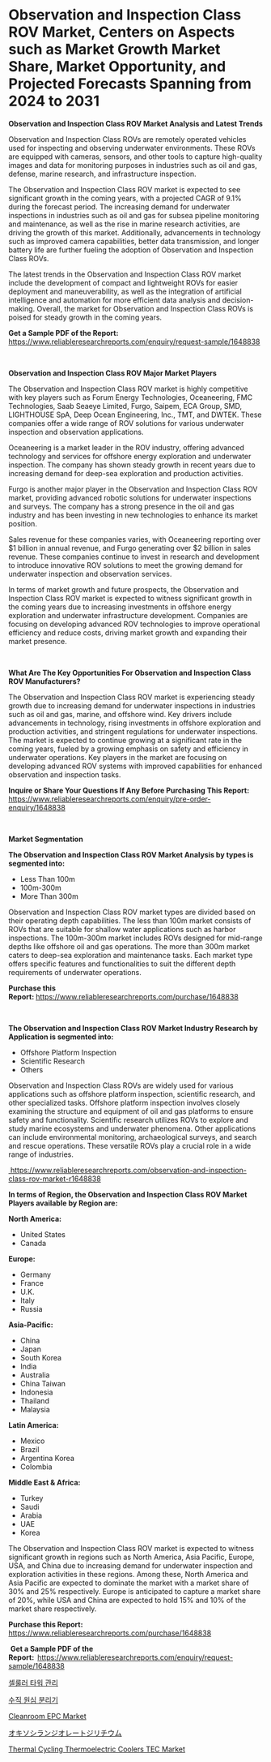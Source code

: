 <p><h1>Observation and Inspection Class ROV Market, Centers on Aspects such as Market Growth Market Share, Market Opportunity, and Projected Forecasts Spanning from 2024 to 2031</h1></p><p><strong>Observation and Inspection Class ROV Market Analysis and Latest Trends</strong></p>
<p><p>Observation and Inspection Class ROVs are remotely operated vehicles used for inspecting and observing underwater environments. These ROVs are equipped with cameras, sensors, and other tools to capture high-quality images and data for monitoring purposes in industries such as oil and gas, defense, marine research, and infrastructure inspection.</p><p>The Observation and Inspection Class ROV market is expected to see significant growth in the coming years, with a projected CAGR of 9.1% during the forecast period. The increasing demand for underwater inspections in industries such as oil and gas for subsea pipeline monitoring and maintenance, as well as the rise in marine research activities, are driving the growth of this market. Additionally, advancements in technology such as improved camera capabilities, better data transmission, and longer battery life are further fueling the adoption of Observation and Inspection Class ROVs.</p><p>The latest trends in the Observation and Inspection Class ROV market include the development of compact and lightweight ROVs for easier deployment and maneuverability, as well as the integration of artificial intelligence and automation for more efficient data analysis and decision-making. Overall, the market for Observation and Inspection Class ROVs is poised for steady growth in the coming years.</p></p>
<p><strong>Get a Sample PDF of the Report:&nbsp;</strong> <a href="https://www.reliableresearchreports.com/enquiry/request-sample/1648838">https://www.reliableresearchreports.com/enquiry/request-sample/1648838</a></p>
<p>&nbsp;</p>
<p><strong>Observation and Inspection Class ROV Major Market Players</strong></p>
<p><p>The Observation and Inspection Class ROV market is highly competitive with key players such as Forum Energy Technologies, Oceaneering, FMC Technologies, Saab Seaeye Limited, Furgo, Saipem, ECA Group, SMD, LIGHTHOUSE SpA, Deep Ocean Engineering, Inc., TMT, and DWTEK. These companies offer a wide range of ROV solutions for various underwater inspection and observation applications.</p><p>Oceaneering is a market leader in the ROV industry, offering advanced technology and services for offshore energy exploration and underwater inspection. The company has shown steady growth in recent years due to increasing demand for deep-sea exploration and production activities.</p><p>Furgo is another major player in the Observation and Inspection Class ROV market, providing advanced robotic solutions for underwater inspections and surveys. The company has a strong presence in the oil and gas industry and has been investing in new technologies to enhance its market position.</p><p>Sales revenue for these companies varies, with Oceaneering reporting over $1 billion in annual revenue, and Furgo generating over $2 billion in sales revenue. These companies continue to invest in research and development to introduce innovative ROV solutions to meet the growing demand for underwater inspection and observation services.</p><p>In terms of market growth and future prospects, the Observation and Inspection Class ROV market is expected to witness significant growth in the coming years due to increasing investments in offshore energy exploration and underwater infrastructure development. Companies are focusing on developing advanced ROV technologies to improve operational efficiency and reduce costs, driving market growth and expanding their market presence.</p></p>
<p>&nbsp;</p>
<p><strong>What Are The Key Opportunities For Observation and Inspection Class ROV Manufacturers?</strong></p>
<p><p>The Observation and Inspection Class ROV market is experiencing steady growth due to increasing demand for underwater inspections in industries such as oil and gas, marine, and offshore wind. Key drivers include advancements in technology, rising investments in offshore exploration and production activities, and stringent regulations for underwater inspections. The market is expected to continue growing at a significant rate in the coming years, fueled by a growing emphasis on safety and efficiency in underwater operations. Key players in the market are focusing on developing advanced ROV systems with improved capabilities for enhanced observation and inspection tasks.</p></p>
<p><strong>Inquire or Share Your Questions If Any Before Purchasing This Report:</strong> <a href="https://www.reliableresearchreports.com/enquiry/pre-order-enquiry/1648838">https://www.reliableresearchreports.com/enquiry/pre-order-enquiry/1648838</a></p>
<p>&nbsp;</p>
<p><strong>Market Segmentation</strong></p>
<p><strong>The Observation and Inspection Class ROV Market Analysis by types is segmented into:</strong></p>
<p><ul><li>Less Than 100m</li><li>100m-300m</li><li>More Than 300m</li></ul></p>
<p><p>Observation and Inspection Class ROV market types are divided based on their operating depth capabilities. The less than 100m market consists of ROVs that are suitable for shallow water applications such as harbor inspections. The 100m-300m market includes ROVs designed for mid-range depths like offshore oil and gas operations. The more than 300m market caters to deep-sea exploration and maintenance tasks. Each market type offers specific features and functionalities to suit the different depth requirements of underwater operations.</p></p>
<p><strong>Purchase this Report:&nbsp;</strong><a href="https://www.reliableresearchreports.com/purchase/1648838">https://www.reliableresearchreports.com/purchase/1648838</a></p>
<p>&nbsp;</p>
<p><strong>The Observation and Inspection Class ROV Market Industry Research by Application is segmented into:</strong></p>
<p><ul><li>Offshore Platform Inspection</li><li>Scientific Research</li><li>Others</li></ul></p>
<p><p>Observation and Inspection Class ROVs are widely used for various applications such as offshore platform inspection, scientific research, and other specialized tasks. Offshore platform inspection involves closely examining the structure and equipment of oil and gas platforms to ensure safety and functionality. Scientific research utilizes ROVs to explore and study marine ecosystems and underwater phenomena. Other applications can include environmental monitoring, archaeological surveys, and search and rescue operations. These versatile ROVs play a crucial role in a wide range of industries.</p></p>
<p><a href="https://www.reliableresearchreports.com/observation-and-inspection-class-rov-market-r1648838">&nbsp;https://www.reliableresearchreports.com/observation-and-inspection-class-rov-market-r1648838</a></p>
<p><strong>In terms of Region, the Observation and Inspection Class ROV Market Players available by Region are:</strong></p>
<p>
    <p> <strong> North America: </strong>
        <ul>
            <li>United States</li>
            <li>Canada</li>
        </ul>
        </p> 
    <p> <strong> Europe: </strong>
        <ul>
            <li>Germany</li>
            <li>France</li>
            <li>U.K.</li>
            <li>Italy</li>
            <li>Russia</li>
        </ul>
        </p> 
    <p> <strong> Asia-Pacific: </strong>
        <ul>
            <li>China</li>
            <li>Japan</li>
            <li>South Korea</li>
            <li>India</li>
            <li>Australia</li>
            <li>China Taiwan</li>
            <li>Indonesia</li>
            <li>Thailand</li>
            <li>Malaysia</li>
        </ul>
        </p> 
    <p> <strong> Latin America: </strong>
        <ul>
            <li>Mexico</li>
            <li>Brazil</li>
            <li>Argentina Korea</li>
            <li>Colombia</li>
        </ul>
        </p> 
    <p> <strong> Middle East & Africa: </strong>
        <ul>
            <li>Turkey</li>
            <li>Saudi</li>
            <li>Arabia</li>
            <li>UAE</li>
            <li>Korea</li>
        </ul>
    </p>
    </p>
<p><p>The Observation and Inspection Class ROV market is expected to witness significant growth in regions such as North America, Asia Pacific, Europe, USA, and China due to increasing demand for underwater inspection and exploration activities in these regions. Among these, North America and Asia Pacific are expected to dominate the market with a market share of 30% and 25% respectively. Europe is anticipated to capture a market share of 20%, while USA and China are expected to hold 15% and 10% of the market share respectively.</p></p>
<p><strong>Purchase this Report: </strong><a href="https://www.reliableresearchreports.com/purchase/1648838">https://www.reliableresearchreports.com/purchase/1648838</a></p>
<p>&nbsp;<strong>Get a Sample PDF of the Report:&nbsp;&nbsp;</strong><a href="https://www.reliableresearchreports.com/enquiry/request-sample/1648838">https://www.reliableresearchreports.com/enquiry/request-sample/1648838</a></p>
<p><strong></strong></p>
<p><p><a href="https://github.com/rrmadityapu/Market-Research-Report-List-1/blob/main/3588461103836.md">셀룰러 타워 관리</a></p><p><a href="https://medium.com/@conormarvin1936/%EC%88%98%EC%A7%81-%EC%9B%90%EC%8B%AC-%EB%B6%84%EB%A6%AC%EA%B8%B0-%EC%8B%9C%EC%9E%A5-%EC%8B%9C%EC%9E%A5-cagr-%EC%8B%9C%EC%9E%A5-%EB%8F%99%ED%96%A5-%EB%B0%8F-%EC%84%B1%EC%9E%A5-%EC%A0%84%EB%9E%B5%EC%97%90-%EB%8C%80%ED%95%9C-%ED%86%B5%EC%B0%B0%EB%A0%A5-a411d5454e34">수직 원심 분리기</a></p><p><a href="https://github.com/Sinjinluong3e0awx2m195k76/Market-Research-Report-List-2/blob/main/cleanroom-epc-market.md">Cleanroom EPC Market</a></p><p><a href="https://github.com/ReganWisoky2023/Market-Research-Report-List-2/blob/main/2043412108917.md">オキソシランジオレートジリチウム</a></p><p><a href="https://issuu.com/reportprime-2/docs/thermal-cycling-thermoelectric-cool_e6f93dd150c855">Thermal Cycling Thermoelectric Coolers TEC Market</a></p></p>